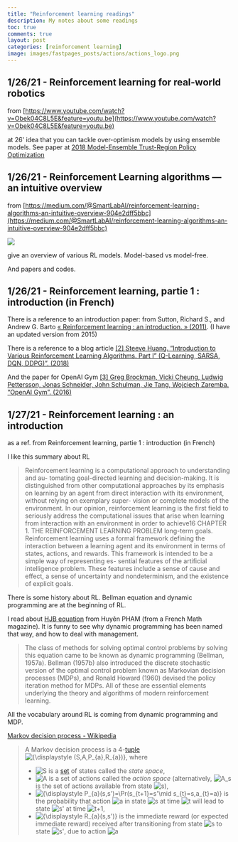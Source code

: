 ```yaml
---
title: "Reinforcement learning readings"
description: My notes about some readings
toc: true
comments: true
layout: post
categories: [reinforcement learning]
image: images/fastpages_posts/actions/actions_logo.png
---
```




## 1/26/21 - Reinforcement learning for real-world robotics

from [https://www.youtube.com/watch?v=Obek04C8L5E&feature=youtu.be](https://www.youtube.com/watch?v=Obek04C8L5E&feature=youtu.be)

at 26' idea that you can tackle over-optimism models by using ensemble models.
See paper at [2018 Model-Ensemble Trust-Region Policy Optimization](https://github.com/castorfou/datascience-papers/blob/main/RL/2018%20Model-Ensemble%20Trust-Region%20Policy%20Optimization/model_ensemble_trust_region_policy_optimization.pdf)



## 1/26/21 - Reinforcement Learning algorithms — an intuitive overview

from [https://medium.com/@SmartLabAI/reinforcement-learning-algorithms-an-intuitive-overview-904e2dff5bbc](https://medium.com/@SmartLabAI/reinforcement-learning-algorithms-an-intuitive-overview-904e2dff5bbc)

![](https://miro.medium.com/max/700/1*BsN4a2N1EDmgG19wWDd9CQ.png)



give an overview of various RL models. Model-based vs model-free.

And papers and codes.

## 1/26/21 - Reinforcement learning, partie 1 : introduction (in French)

There is a reference to an introduction paper:
from Sutton, Richard S., and Andrew G. Barto [« Reinforcement learning : an introduction. » (2011)](https://github.com/castorfou/datascience-papers/blob/main/RL/2015%20Reinforcement%20Learning%20an%20introduction%20-%20Sutton%2C%20Richard%20S.%2C%20and%20Andrew%20G.%20Barto/SuttonBartoIPRLBook2ndEd.pdf). (I have an updated version from 2015)

There is a reference to a blog article [[2] Steeve Huang. “Introduction to Various Reinforcement Learning Algorithms. Part I” (Q-Learning, SARSA, DQN, DDPG)”. (2018)](https://towardsdatascience.com/introduction-to-various-reinforcement-learning-algorithms-i-q-learning-sarsa-dqn-ddpg-72a5e0cb6287)

And the paper for OpenAI Gym [[3] Greg Brockman, Vicki Cheung, Ludwig Pettersson, Jonas Schneider, John Schulman, Jie Tang, Wojciech Zaremba. “OpenAI Gym”. (2016)](https://github.com/castorfou/datascience-papers/blob/main/RL/2016%20OpenAI%20Gym/1606.01540.pdf)

## 1/27/21 - Reinforcement learning : an introduction

as a ref. from Reinforcement learning, partie 1 : introduction (in French)

I like this summary about RL

> Reinforcement learning is a computational approach to understanding and au-
> tomating goal-directed learning and decision-making. It is distinguished from
> other computational approaches by its emphasis on learning by an agent from
> direct interaction with its environment, without relying on exemplary super-
> vision or complete models of the environment. In our opinion, reinforcement
> learning is the first field to seriously address the computational issues that
> arise when learning from interaction with an environment in order to achieve16
> CHAPTER 1. THE REINFORCEMENT LEARNING PROBLEM
> long-term goals.
> Reinforcement learning uses a formal framework defining the interaction
> between a learning agent and its environment in terms of states, actions, and
> rewards. This framework is intended to be a simple way of representing es-
> sential features of the artificial intelligence problem. These features include a
> sense of cause and effect, a sense of uncertainty and nondeterminism, and the
> existence of explicit goals.

There is some history about RL. Bellman equation and dynamic programming are at the beginning of RL.

I read about [HJB equation](http://felix.proba.jussieu.fr/pageperso/pham/Tangente.pdf) from Huyên PHAM (from a French Math magazine). It is funny to see why dynamic programming has been named that way, and how to deal with management.

> The class of methods for solving optimal control problems by
> solving this equation came to be known as dynamic programming (Bellman,
> 1957a). Bellman (1957b) also introduced the discrete stochastic version of the
> optimal control problem known as Markovian decision processes (MDPs), and
> Ronald Howard (1960) devised the policy iteration method for MDPs. All of
> these are essential elements underlying the theory and algorithms of modern
> reinforcement learning.

 All the vocabulary around RL is coming from dynamic programming and MDP. 

[Markov decision process - Wikipedia](https://en.wikipedia.org/wiki/Markov_decision_process)

> A Markov decision process is a 4-[tuple](https://en.wikipedia.org/wiki/Tuple)   ![{\displaystyle (S,A,P_{a},R_{a})}](https://wikimedia.org/api/rest_v1/media/math/render/svg/b4087b8e195d2e67af8b20e9ed556b697653500c), where
>
> -  ![S](https://wikimedia.org/api/rest_v1/media/math/render/svg/4611d85173cd3b508e67077d4a1252c9c05abca2) is a [set](https://en.wikipedia.org/wiki/Set_(mathematics)) of states called the *state space*,
> - ![A](https://wikimedia.org/api/rest_v1/media/math/render/svg/7daff47fa58cdfd29dc333def748ff5fa4c923e3) is a set of actions called the *action space* (alternatively, ![A_s](https://wikimedia.org/api/rest_v1/media/math/render/svg/5cc9b664ef7e1dca131e7f345b4321bd3a07a7d8) is the set of actions available from state ![s](https://wikimedia.org/api/rest_v1/media/math/render/svg/01d131dfd7673938b947072a13a9744fe997e632)),
> -  ![{\displaystyle P_{a}(s,s')=\Pr(s_{t+1}=s'\mid s_{t}=s,a_{t}=a)}](https://wikimedia.org/api/rest_v1/media/math/render/svg/9f46bb2846b8b20a08220507fa105540f34850e7) is the probability that action  ![a](https://wikimedia.org/api/rest_v1/media/math/render/svg/ffd2487510aa438433a2579450ab2b3d557e5edc) in state                       ![s](https://wikimedia.org/api/rest_v1/media/math/render/svg/01d131dfd7673938b947072a13a9744fe997e632) at time     ![t](https://wikimedia.org/api/rest_v1/media/math/render/svg/65658b7b223af9e1acc877d848888ecdb4466560) will lead to state  ![s'](https://wikimedia.org/api/rest_v1/media/math/render/svg/5136680c63706cfd17ceddb4acddbfdd0ba5ef2d) at time    ![t+1](https://wikimedia.org/api/rest_v1/media/math/render/svg/ab2785d8415d6902b0c93efe1419c4bc3ce4643d),
> -  ![{\displaystyle R_{a}(s,s')}](https://wikimedia.org/api/rest_v1/media/math/render/svg/5f842d4a4b1340e194d8014d63163e5e27f94215) is the immediate reward (or expected immediate reward) received after transitioning from state   ![s](https://wikimedia.org/api/rest_v1/media/math/render/svg/01d131dfd7673938b947072a13a9744fe997e632) to state     ![s'](https://wikimedia.org/api/rest_v1/media/math/render/svg/5136680c63706cfd17ceddb4acddbfdd0ba5ef2d), due to action     ![a](https://wikimedia.org/api/rest_v1/media/math/render/svg/ffd2487510aa438433a2579450ab2b3d557e5edc)



